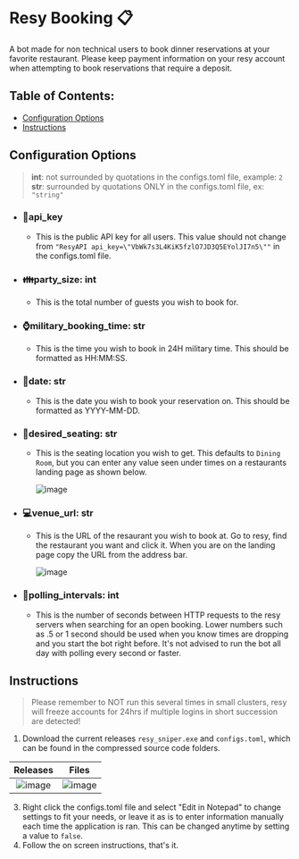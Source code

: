 # Resy Booking  :clipboard:
A bot made for non technical users to book dinner reservations at your favorite restaurant. Please keep payment information on your resy account when attempting to book reservations that require a deposit.

## Table of Contents:  
- [Configuration Options](#configuration-options)
- [Instructions](#instructions)  

## Configuration Options
>**int**: not surrounded by quotations in the configs.toml file, example: ```2```  
>**str**: surrounded by quotations ONLY in the configs.toml file, ex: ```"string"```
- ### :key:api_key
  - This is the public API key for all users. This value should not change from ```"ResyAPI api_key=\"VbWk7s3L4KiK5fzlO7JD3Q5EYolJI7n5\""``` in the configs.toml file.

- ### :family:party_size: int
  - This is the total number of guests you wish to book for.
 
- ### :watch:military_booking_time: str
  - This is the time you wish to book in 24H military time. This should be formatted as HH:MM:SS.
 
- ### :calendar:date: str
  - This is the date you wish to book your reservation on. This should be formatted as YYYY-MM-DD.
 
- ### :toilet:desired_seating: str
  - This is the seating location you wish to get. This defaults to ```Dining Room```, but you can enter any value seen under times on a restaurants landing page as shown below.
    
    ![image](https://github.com/user-attachments/assets/76525c3f-eceb-4d1a-b1f1-0603804d4563)

- ### :computer:venue_url: str
  - This is the URL of the resaurant you wish to book at. Go to resy, find the restaurant you want and click it. When you are on the landing page copy the URL from the address bar.
 
    ![image](https://github.com/user-attachments/assets/4d9be5dc-ab43-4e77-8fac-d966804946ef)

- ### :incoming_envelope:polling_intervals: int
  - This is the number of seconds between HTTP requests to the resy servers when searching for an open booking. Lower numbers such as .5 or 1 second should be used when you know times are dropping and you start the bot right before. It's not advised to run the bot all day with polling every second or faster.

## Instructions
> Please remember to NOT run this several times in small clusters, resy will freeze accounts for 24hrs if multiple logins in short succession are detected!
1. Download the current releases ```resy_sniper.exe``` and ```configs.toml```, which can be found in the compressed source code folders.

Releases             |  Files
:-------------------------:|:-------------------------:
![image](https://github.com/user-attachments/assets/e74ff27a-c760-4ba7-8922-5623c962879b)  |  ![image](https://github.com/user-attachments/assets/b8df3da5-59ad-4c7d-8452-0c865a17674a)

3. Right click the configs.toml file and select "Edit in Notepad" to change settings to fit your needs, or leave it as is to enter information manually each time the application is ran. This can be changed anytime by setting a value to ```false```.
4. Follow the on screen instructions, that's it.
